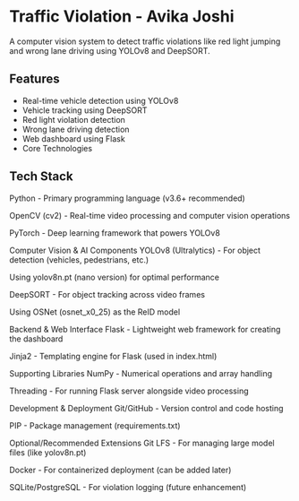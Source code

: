# Traffic Violation - Avika Joshi

A computer vision system to detect traffic violations like red light jumping and wrong lane driving using YOLOv8 and DeepSORT.

## Features
- Real-time vehicle detection using YOLOv8
- Vehicle tracking using DeepSORT
- Red light violation detection
- Wrong lane driving detection
- Web dashboard using Flask
- Core Technologies

## Tech Stack
Python - Primary programming language (v3.6+ recommended)

OpenCV (cv2) - Real-time video processing and computer vision operations

PyTorch - Deep learning framework that powers YOLOv8

Computer Vision & AI Components
YOLOv8 (Ultralytics) - For object detection (vehicles, pedestrians, etc.)

Using yolov8n.pt (nano version) for optimal performance

DeepSORT - For object tracking across video frames

Using OSNet (osnet_x0_25) as the ReID model

Backend & Web Interface
Flask - Lightweight web framework for creating the dashboard

Jinja2 - Templating engine for Flask (used in index.html)

Supporting Libraries
NumPy - Numerical operations and array handling

Threading - For running Flask server alongside video processing

Development & Deployment
Git/GitHub - Version control and code hosting

PIP - Package management (requirements.txt)

Optional/Recommended Extensions
Git LFS - For managing large model files (like yolov8n.pt)

Docker - For containerized deployment (can be added later)

SQLite/PostgreSQL - For violation logging (future enhancement)
